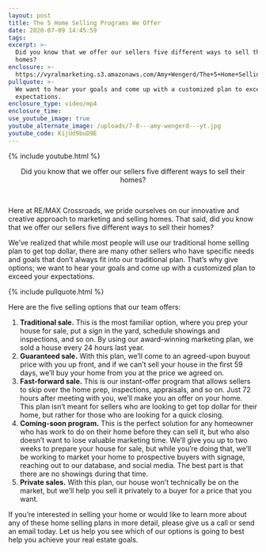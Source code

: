 ```yaml
---
layout: post
title: The 5 Home Selling Programs We Offer
date: 2020-07-09 14:45:59
tags:
excerpt: >-
  Did you know that we offer our sellers five different ways to sell their
  homes?
enclosure: >-
  https://vyralmarketing.s3.amazonaws.com/Amy+Wengerd/The+5+Home+Selling+Programs+We+Offer.mp4
pullquote: >-
  We want to hear your goals and come up with a customized plan to exceed your
  expectations.
enclosure_type: video/mp4
enclosure_time:
use_youtube_image: true
youtube_alternate_image: /uploads/7-8---amy-wengerd---yt.jpg
youtube_code: KijUd9buD9E
---
```


{% include youtube.html %}

<center>Did you know that we offer our sellers five different ways to sell their homes?</center>

&nbsp;

Here at RE/MAX Crossroads, we pride ourselves on our innovative and creative approach to marketing and selling homes. That said, did you know that we offer our sellers five different ways to sell their homes?

We’ve realized that while most people will use our traditional home selling plan to get top dollar, there are many other sellers who have specific needs and goals that don’t always fit into our traditional plan. That’s why give options; we want to hear your goals and come up with a customized plan to exceed your expectations.

{% include pullquote.html %}

Here are the five selling options that our team offers:&nbsp;

1. **Traditional sale.** This is the most familiar option, where you prep your house for sale, put a sign in the yard, schedule showings and inspections, and so on. By using our award-winning marketing plan, we sold a house every 24 hours last year.
2. **Guaranteed sale.** With this plan, we’ll come to an agreed-upon buyout price with you up front, and if we can’t sell your house in the first 59 days, we’ll buy your home from you at the price we agreed on.
3. **Fast-forward sale.** This is our instant-offer program that allows sellers to skip over the home prep, inspections, appraisals, and so on. Just 72 hours after meeting with you, we’ll make you an offer on your home. This plan isn’t meant for sellers who are looking to get top dollar for their home, but rather for those who are looking for a quick closing.
4. **Coming-soon program.** This is the perfect solution for any homeowner who has work to do on their home before they can sell it, but who also doesn’t want to lose valuable marketing time. We’ll give you up to two weeks to prepare your house for sale, but while you’re doing that, we’ll be working to market your home to prospective buyers with signage, reaching out to our database, and social media. The best part is that there are no showings during that time.
5. **Private sales.** With this plan, our house won’t technically be on the market, but we’ll help you sell it privately to a buyer for a price that you want.

If you’re interested in selling your home or would like to learn more about any of these home selling plans in more detail, please give us a call or send an email today. Let us help you see which of our options is going to best help you achieve your real estate goals.